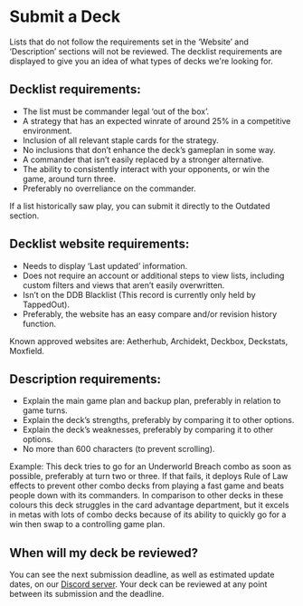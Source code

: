 # Submit a Deck
Lists that do not follow the requirements set in the ‘Website’ and ‘Description’ sections will not be reviewed. The decklist requirements are displayed to give you an idea of what types of decks we're looking for.

## Decklist requirements:
- The list must be commander legal ‘out of the box’.
- A strategy that has an expected winrate of around 25% in a competitive environment.
- Inclusion of all relevant staple cards for the strategy.
- No inclusions that don’t enhance the deck’s gameplan in some way.
- A commander that isn’t easily replaced by a stronger alternative.
- The ability to consistently interact with your opponents, or win the game, around turn three.
- Preferably no overreliance on the commander.

If a list historically saw play, you can submit it directly to the Outdated section.

## Decklist website requirements:
- Needs to display ‘Last updated’ information.
- Does not require an account or additional steps to view lists, including custom filters and views that aren’t easily overwritten.
- Isn’t on the DDB Blacklist (This record is currently only held by TappedOut).
- Preferably, the website has an easy compare and/or revision history function.

Known approved websites are: Aetherhub, Archidekt, Deckbox, Deckstats, Moxfield.

## Description requirements:
- Explain the main game plan and backup plan, preferably in relation to game turns.
- Explain the deck’s strengths, preferably by comparing it to other options.
- Explain the deck’s weaknesses, preferably by comparing it to other options.
- No more than 600 characters (to prevent scrolling).

Example: This deck tries to go for an Underworld Breach combo as soon as possible, preferably at turn two or three. If that fails, it deploys Rule of Law effects to prevent other combo decks from playing a fast game and beats people down with its commanders. In comparison to other decks in these colours this deck struggles in the card advantage department, but it excels in metas with lots of combo decks because of its ability to quickly go for a win then swap to a controlling game plan.

## When will my deck be reviewed?
You can see the next submission deadline, as well as estimated update dates, on our [Discord server](https://discord.gg/BXPyu2P). Your deck can be reviewed at any point between its submission and the deadline.